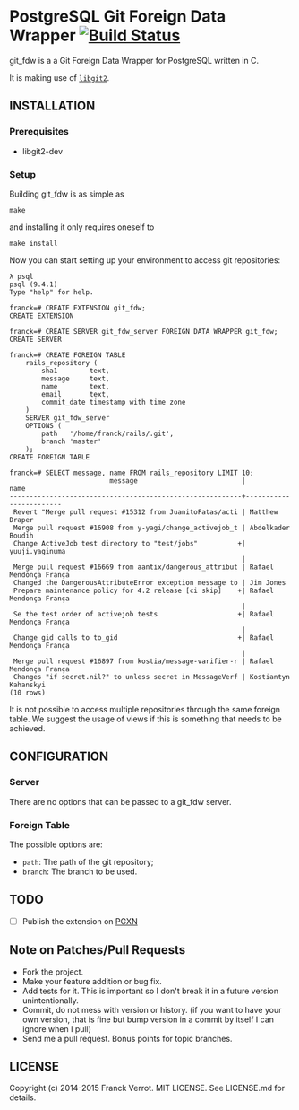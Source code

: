 # PostgreSQL Git Foreign Data Wrapper [![Build Status](https://travis-ci.org/franckverrot/git_fdw.svg?branch=master)](https://travis-ci.org/franckverrot/git_fdw)

git\_fdw is a a Git Foreign Data Wrapper for PostgreSQL written in C.

It is making use of [`libgit2`](libgit2.github.com).

## INSTALLATION

### Prerequisites

* libgit2-dev


### Setup

Building git\_fdw is as simple as

    make

and installing it only requires oneself to

    make install


Now you can start setting up your environment to access git repositories:

    λ psql
    psql (9.4.1)
    Type "help" for help.

    franck=# CREATE EXTENSION git_fdw;
    CREATE EXTENSION

    franck=# CREATE SERVER git_fdw_server FOREIGN DATA WRAPPER git_fdw;
    CREATE SERVER

    franck=# CREATE FOREIGN TABLE
        rails_repository (
            sha1        text,
            message     text,
            name        text,
            email       text,
            commit_date timestamp with time zone
        )
        SERVER git_fdw_server
        OPTIONS (
            path   '/home/franck/rails/.git',
            branch 'master'
        );
    CREATE FOREIGN TABLE

    franck=# SELECT message, name FROM rails_repository LIMIT 10;
                             message                          |          name
    ----------------------------------------------------------+------------------------
     Revert "Merge pull request #15312 from JuanitoFatas/acti | Matthew Draper
     Merge pull request #16908 from y-yagi/change_activejob_t | Abdelkader Boudih
     Change ActiveJob test directory to "test/jobs"          +| yuuji.yaginuma
                                                              |
     Merge pull request #16669 from aantix/dangerous_attribut | Rafael Mendonça França
     Changed the DangerousAttributeError exception message to | Jim Jones
     Prepare maintenance policy for 4.2 release [ci skip]    +| Rafael Mendonça França
                                                              |
     Se the test order of activejob tests                    +| Rafael Mendonça França
                                                              |
     Change gid calls to to_gid                              +| Rafael Mendonça França
                                                              |
     Merge pull request #16897 from kostia/message-varifier-r | Rafael Mendonça França
     Changes "if secret.nil?" to unless secret in MessageVerf | Kostiantyn Kahanskyi
    (10 rows)


It is not possible to access multiple repositories through the same foreign
table. We suggest the usage of views if this is something that needs to be
achieved.

## CONFIGURATION

### Server

There are no options that can be passed to a git\_fdw server.

### Foreign Table

The possible options are:

* `path`: The path of the git repository;
* `branch`: The branch to be used.

## TODO

* [ ] Publish the extension on [PGXN](http://pgxn.org/)


## Note on Patches/Pull Requests

* Fork the project.
* Make your feature addition or bug fix.
* Add tests for it. This is important so I don't break it in a future version unintentionally.
* Commit, do not mess with version or history. (if you want to have your own version, that is fine but bump version in a commit by itself I can ignore when I pull)
* Send me a pull request. Bonus points for topic branches.

## LICENSE

Copyright (c) 2014-2015 Franck Verrot. MIT LICENSE. See LICENSE.md for details.
